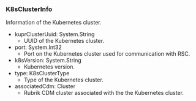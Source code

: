 ### K8sClusterInfo
Information of the Kubernetes cluster.

- kuprClusterUuid: System.String
  - UUID of the Kubernetes cluster.
- port: System.Int32
  - Port on the Kubernetes cluster used for communication with RSC.
- k8sVersion: System.String
  - Kubernetes version.
- type: K8sClusterType
  - Type of the Kubernetes cluster.
- associatedCdm: Cluster
  - Rubrik CDM cluster associated with the the Kubernetes cluster.
